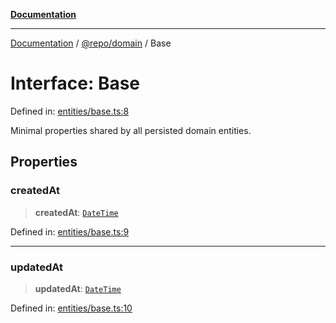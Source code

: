 [**Documentation**](../../../README.md)

***

[Documentation](../../../README.md) / [@repo/domain](../README.md) / Base

# Interface: Base

Defined in: [entities/base.ts:8](https://github.com/o3osatoshi/experiment/blob/67ff251451cab829206391b718d971ec20ce4dfb/packages/domain/src/entities/base.ts#L8)

Minimal properties shared by all persisted domain entities.

## Properties

### createdAt

> **createdAt**: [`DateTime`](../type-aliases/DateTime.md)

Defined in: [entities/base.ts:9](https://github.com/o3osatoshi/experiment/blob/67ff251451cab829206391b718d971ec20ce4dfb/packages/domain/src/entities/base.ts#L9)

***

### updatedAt

> **updatedAt**: [`DateTime`](../type-aliases/DateTime.md)

Defined in: [entities/base.ts:10](https://github.com/o3osatoshi/experiment/blob/67ff251451cab829206391b718d971ec20ce4dfb/packages/domain/src/entities/base.ts#L10)
